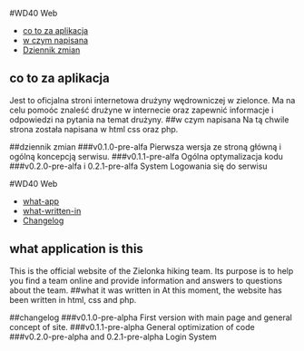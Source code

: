 #WD40 Web
* [co to za aplikacja](#co-to-za-aplikacja)
* [w czym napisana](#w-czym-napisana)
* [Dziennik zmian](#dziennik-zmian)
## co to za aplikacja
Jest to oficjalna stroni internetowa drużyny wędrowniczej w zielonce. Ma na celu pomoóc znaleść drużyne w internecie oraz zapewnić informacje i odpowiedzi na pytania na temat drużyny.
##w czym napisana
Na tą chwile strona została napisana w html css oraz php.

##dziennik zmian
###v0.1.0-pre-alfa
Pierwsza wersja ze stroną główną i ogólną koncepcją serwisu.
###v0.1.1-pre-alfa
Ogólna optymalizacja kodu
###v0.2.0-pre-alfa i 0.2.1-pre-alfa
System Logowania się do serwisu

#WD40 Web
* [what-app](#what-app)
* [what-written-in](#what-written-in)
* [Changelog](#changelog)
## what application is this
This is the official website of the Zielonka hiking team. Its purpose is to help you find a team online and provide information and answers to questions about the team.
##what it was written in
At this moment, the website has been written in html, css and php.

##changelog
###v0.1.0-pre-alpha
First version with main page and general concept of site.
###v0.1.1-pre-alpha
General optimization of code
###v0.2.0-pre-alpha and 0.2.1-pre-alpha
Login System
